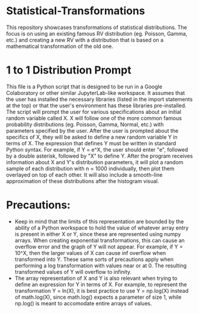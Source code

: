 # Statistical-Transformations
This repository showcases transformations of statistical distributions. The focus is on using an existing famous RV distribution (eg. Poisson, Gamma, etc.) and creating a new RV with a distribution that is based on a mathematical transformation of the old one.


# 1 to 1 Distribution Prompt
This file is a Python script that is designed to be run in a Google Colaboratory or other similar JupyterLab-like workspace. It assumes that the user has installed the necessary libraries (listed in the import statements at the top) or that the user's environment has these libraries pre-installed.
The script will prompt the user for various specifications about an initial random variable called X. X will follow one of the more common famous probability distributions (eg. Poisson, Gamma, Normal, etc.) with parameters specified by the user. After the user is prompted about the specifics of X, they will be asked to define a new random variable Y in terms of X. The expression that defines Y must be written in standard Python syntax. For example, if Y = e^X, the user should enter "e", followed by a double asterisk, followed by "X" to define Y.
After the program receives information about X and Y's distribution parameters, it will plot a random sample of each distribution with n = 1000 individually, then plot them overlayed on top of each other. It will also include a smooth-line approximation of these distributions after the histogram visual.

# Precautions: 
- Keep in mind that the limits of this representation are bounded by the ability of a Python workspace to hold the value of whatever array entry is present in either X or Y, since these are represented using numpy arrays. When creating exponential transformations, this can cause an overflow error and the graph of Y will not appear. For example, if Y = 10^X, then the larger values of X can cause inf overflow when transformed into Y. These same sorts of precautions apply when performing a log transformation with values near or at 0. The resulting transformed values of Y will overflow to infinity.
- The array representation of X and Y is also relevant when trying to define an expression for Y in terms of X. For example, to represent the transformation Y = ln(X), it is best practice to use Y = np.log(X) instead of math.log(X), since math.log() expects a parameter of size 1, while np.log() is meant to accomodate entire arrays of values.

